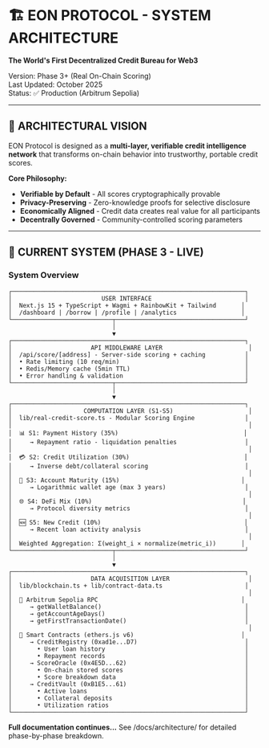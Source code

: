 # 🏗️ EON PROTOCOL - SYSTEM ARCHITECTURE

**The World's First Decentralized Credit Bureau for Web3**

Version: Phase 3+ (Real On-Chain Scoring)  
Last Updated: October 2025  
Status: ✅ Production (Arbitrum Sepolia)

---

## 📐 ARCHITECTURAL VISION

EON Protocol is designed as a **multi-layer, verifiable credit intelligence network** that transforms on-chain behavior into trustworthy, portable credit scores.

**Core Philosophy:**
- **Verifiable by Default** - All scores cryptographically provable
- **Privacy-Preserving** - Zero-knowledge proofs for selective disclosure  
- **Economically Aligned** - Credit data creates real value for all participants
- **Decentrally Governed** - Community-controlled scoring parameters

---

## 🎯 CURRENT SYSTEM (PHASE 3 - LIVE)

### **System Overview**

```
┌─────────────────────────────────────────────────────────────────┐
│                         USER INTERFACE                          │
│  Next.js 15 + TypeScript + Wagmi + RainbowKit + Tailwind       │
│  /dashboard | /borrow | /profile | /analytics                  │
└────────────────────────────┬────────────────────────────────────┘
                             │
                             ▼
┌─────────────────────────────────────────────────────────────────┐
│                      API MIDDLEWARE LAYER                        │
│  /api/score/[address] - Server-side scoring + caching           │
│  • Rate limiting (10 req/min)                                   │
│  • Redis/Memory cache (5min TTL)                                │
│  • Error handling & validation                                  │
└────────────────────────────┬────────────────────────────────────┘
                             │
                             ▼
┌─────────────────────────────────────────────────────────────────┐
│                    COMPUTATION LAYER (S1-S5)                     │
│  lib/real-credit-score.ts - Modular Scoring Engine              │
│                                                                  │
│  📊 S1: Payment History (35%)                                   │
│     → Repayment ratio - liquidation penalties                   │
│                                                                  │
│  💳 S2: Credit Utilization (30%)                                │
│     → Inverse debt/collateral scoring                           │
│                                                                  │
│  📅 S3: Account Maturity (15%)                                  │
│     → Logarithmic wallet age (max 3 years)                      │
│                                                                  │
│  🌐 S4: DeFi Mix (10%)                                          │
│     → Protocol diversity metrics                                │
│                                                                  │
│  🆕 S5: New Credit (10%)                                        │
│     → Recent loan activity analysis                             │
│                                                                  │
│  Weighted Aggregation: Σ(weight_i × normalize(metric_i))       │
└────────────────────────────┬────────────────────────────────────┘
                             │
                             ▼
┌─────────────────────────────────────────────────────────────────┐
│                      DATA ACQUISITION LAYER                      │
│  lib/blockchain.ts + lib/contract-data.ts                       │
│                                                                  │
│  🔗 Arbitrum Sepolia RPC                                        │
│     → getWalletBalance()                                        │
│     → getAccountAgeDays()                                       │
│     → getFirstTransactionDate()                                 │
│                                                                  │
│  📜 Smart Contracts (ethers.js v6)                              │
│     → CreditRegistry (0xad1e...D7)                              │
│       • User loan history                                       │
│       • Repayment records                                       │
│     → ScoreOracle (0x4E5D...62)                                 │
│       • On-chain stored scores                                  │
│       • Score breakdown data                                    │
│     → CreditVault (0xB1E5...61)                                 │
│       • Active loans                                            │
│       • Collateral deposits                                     │
│       • Utilization ratios                                      │
└─────────────────────────────────────────────────────────────────┘
```

**Full documentation continues...**
See /docs/architecture/ for detailed phase-by-phase breakdown.
